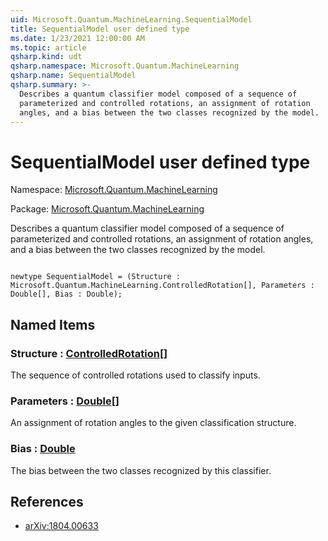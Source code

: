 ```yaml
---
uid: Microsoft.Quantum.MachineLearning.SequentialModel
title: SequentialModel user defined type
ms.date: 1/23/2021 12:00:00 AM
ms.topic: article
qsharp.kind: udt
qsharp.namespace: Microsoft.Quantum.MachineLearning
qsharp.name: SequentialModel
qsharp.summary: >-
  Describes a quantum classifier model composed of a sequence of
  parameterized and controlled rotations, an assignment of rotation
  angles, and a bias between the two classes recognized by the model.
---
```


# SequentialModel user defined type

Namespace: [Microsoft.Quantum.MachineLearning](xref:Microsoft.Quantum.MachineLearning)

Package: [Microsoft.Quantum.MachineLearning](https://nuget.org/packages/Microsoft.Quantum.MachineLearning)


Describes a quantum classifier model composed of a sequence ofparameterized and controlled rotations, an assignment of rotationangles, and a bias between the two classes recognized by the model.

```qsharp

newtype SequentialModel = (Structure : Microsoft.Quantum.MachineLearning.ControlledRotation[], Parameters : Double[], Bias : Double);
```



## Named Items

### Structure : [ControlledRotation](xref:Microsoft.Quantum.MachineLearning.ControlledRotation)[]

The sequence of controlled rotations used to classify inputs.
### Parameters : [Double](xref:microsoft.quantum.lang-ref.double)[]

An assignment of rotation angles to the given classification structure.
### Bias : [Double](xref:microsoft.quantum.lang-ref.double)

The bias between the two classes recognized by this classifier.

## References

- [arXiv:1804.00633](https://arxiv.org/abs/1804.00633)